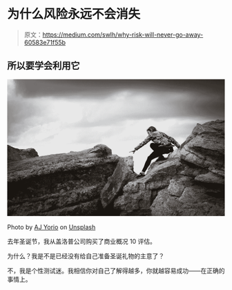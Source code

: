 # 为什么风险永远不会消失

> 原文：<https://medium.com/swlh/why-risk-will-never-go-away-60583e71f55b>

## 所以要学会利用它

![](img/4cd3696335c7cc3213f8b35d26c4482a.png)

Photo by [AJ Yorio](https://unsplash.com/@lightninghorse?utm_source=unsplash&utm_medium=referral&utm_content=creditCopyText) on [Unsplash](https://unsplash.com/search/photos/risk?utm_source=unsplash&utm_medium=referral&utm_content=creditCopyText)

去年圣诞节，我从盖洛普公司购买了商业概况 10 评估。

为什么？我是不是已经没有给自己准备圣诞礼物的主意了？

不，我是个性测试迷。我相信你对自己了解得越多，你就越容易成功——在正确的事情上。